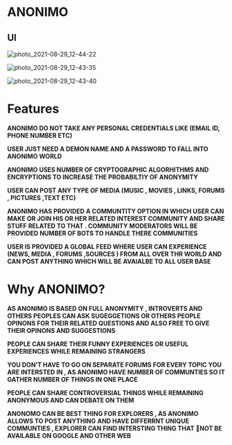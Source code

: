 # **ANONIMO**

## UI

![photo_2021-08-29_12-44-22](https://user-images.githubusercontent.com/81116984/131242896-326e2202-bab2-4585-92f0-9fdc7b47bc1c.jpg)

![photo_2021-08-29_12-43-35](https://user-images.githubusercontent.com/81116984/131242942-68ae86cf-b64e-4d31-b398-d43c23e28247.jpg)

![photo_2021-08-29_12-43-40](https://user-images.githubusercontent.com/81116984/131242977-40427dac-0446-42c9-9b0d-9de0eb030dc5.jpg)

# Features

**ANONIMO DO NOT TAKE ANY PERSONAL CREDENTIALS LIKE (EMAIL ID, PHONE NUMBER ETC)**

**USER JUST NEED A DEMON NAME AND A PASSWORD TO FALL INTO ANONIMO WORLD**

**ANONIMO USES NUMBER OF CRYPTOGRAPHIC ALGORHITHMS AND ENCRYPTIONS TO INCREASE THE PROBABILTIY OF ANONYMITY** 

**USER CAN POST ANY TYPE OF MEDIA (MUSIC , MOVIES , LINKS, FORUMS , PICTURES ,TEXT ETC)**  

**ANONIMO HAS  PROVIDED A COMMUNTITY OPTION IN WHICH USER CAN MAKE OR JOIN HIS OR HER RELATED INTEREST COMMUNITY AND SHARE STUFF RELATED TO THAT . COMMUNITY MODERATORS WILL BE**  **PROVIDED NUMBER OF BOTS TO HANDLE THERE COMMUNITIES** 

**USER IS PROVIDED A GLOBAL FEED WHERE USER CAN EXPERIENCE (NEWS, MEDIA , FORUMS ,SOURCES ) FROM ALL OVER THR WORLD AND CAN POST ANYTHING WHICH WILL BE AVAIALBE TO ALL USER BASE**


# Why ANONIMO?

**AS ANONIMO IS BASED ON FULL ANONYMITY , INTROVERTS AND OTHERS PEOPLES CAN ASK 
SUGEGGETIONS OR OTHERS PEOPLE OPINONS FOR THEIR RELATED QUESTIONS AND ALSO FREE TO GIVE THEIR OPINONS AND SUGGESTIONS**

**PEOPLE CAN SHARE THEIR FUNNY EXPERIENCES OR USEFUL EXPERIENCES WHILE REMAINING STRANGERS**

**YOU DON’T HAVE TO GO ON SEPARATE FORUMS FOR EVERY TOPIC YOU ARE INTERSTED IN , AS ANONIMO HAVE NUMBER OF COMMUNTIES SO IT GATHER NUMBER OF THINGS IN ONE PLACE**

**PEOPLE CAN SHARE CONTROVERSIAL  THINGS WHILE REMAINING ANONYMOUS AND CAN DEBATE ON THEM**

**ANONOMO CAN BE BEST THING FOR EXPLORERS , AS ANONIMO ALLOWS TO POST ANYTHING**
**AND HAVE DIFFERRNT UNIQUE COMMUNTIES , EXPLORER CAN FIND INTERSTING THING THAT NOT BE AVAILABLE ON GOOGLE AND OTHER WEB**



